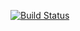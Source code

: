 [![Build Status](https://travis-ci.org/YashchenkoN/socialpics.svg?branch=master)](https://travis-ci.org/YashchenkoN/socialpics)
